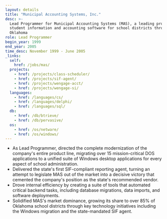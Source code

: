 ```yaml
---
layout: details
title: "Municipal Accounting Systems, Inc."
desc: >-
  Lead Programmer for Municipal Accounting Systems (MAS), a leading provider of
  student information and accounting software for school districts throughout
  Oklahoma
role: Lead Programmer
begin_year: 1999
end_year: 2005
time_desc: November 1999 - June 2005
_links:
  self:
    href: /jobs/mas/
  projects:
    - href: /projects/class-scheduler/
    - href: /projects/sif-agent/
    - href: /projects/wengage-acct/
    - href: /projects/wengage-si/
  languages:
    - href: /languages/cs/
    - href: /languages/delphi/
    - href: /languages/sql/
  db:
    - href: /db/btrieve/
    - href: /db/pervasive/
  os:
    - href: /os/netware/
    - href: /os/windows/
---
```


- As Lead Programmer, directed the complete modernization of the company's entire product line, migrating over 15 mission-critical DOS applications to a unified suite of Windows desktop applications for every aspect of school administration.
- Delivered the state's first SIF-compliant reporting agent, turning an attempt to legislate MAS out of the market into a decisive victory that cemented the company's position as the state's recommended vendor.
- Drove internal efficiency by creating a suite of tools that automated critical backend tasks, including database migrations, data imports, and software deployments.
- Solidified MAS's market dominance, growing its share to over 85% of Oklahoma school districts through key technology initiatives including the Windows migration and the state-mandated SIF agent.
